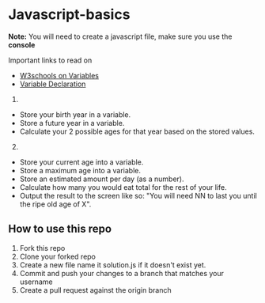 # Javascript-basics

**Note:** You will need to create a javascript file, make sure you use the **console** 

Important links to read on
- [W3schools on Variables](https://www.w3schools.com/js/js_variables.asp)
- [Variable Declaration](https://developer.mozilla.org/en-US/docs/Web/JavaScript/Guide/Grammar_and_types#Declarations)

1. 
- Store your birth year in a variable.
- Store a future year in a variable.
- Calculate your 2 possible ages for that year based on the stored values.

2. 
- Store your current age into a variable.
- Store a maximum age into a variable.
- Store an estimated amount per day (as a number).
- Calculate how many you would eat total for the rest of your life.
- Output the result to the screen like so: "You will need NN to last you until the ripe old age of X".

## How to use this repo

1. Fork this repo
2. Clone your forked repo
3. Create a new file name it solution.js if it doesn't exist yet.
4. Commit and push your changes to a branch that matches your username
5. Create a pull request against the origin branch
